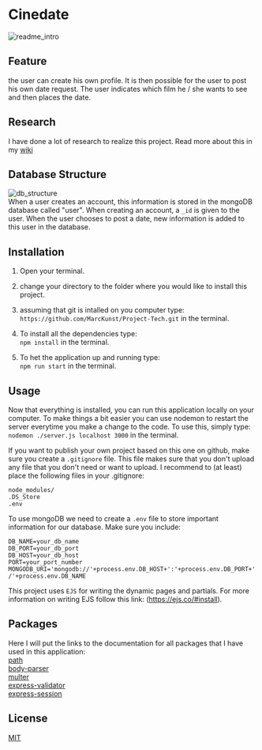 # Cinedate
![readme_intro](https://user-images.githubusercontent.com/45428822/60176814-aca9f500-9817-11e9-822b-1dd5c4ca55f8.png)

## Feature
the user can create his own profile. It is then possible for the user to post his own date request. The user indicates which film he / she wants to see and then places the date.

## Research
I have done a lot of research to realize this project. Read more about this in my [wiki](https://github.com/MarcKunst/Project-Tech/wiki)

## Database Structure
![db_structure](https://user-images.githubusercontent.com/45428822/60177207-93557880-9818-11e9-8153-27bda83302e3.png)
<br>
When a user creates an account, this information is stored in the mongoDB database called "user". When creating an account, a `_id` is given to the user. When the user chooses to post a date, new information is added to this user in the database.

## Installation
1. Open your terminal.

2. change your directory to the folder where you would like to install this project.

3. assuming that git is intalled on you computer type: <br>
`https://github.com/MarcKunst/Project-Tech.git` in the terminal.

4. To install all the dependencies type: <br>
`npm install` in the terminal.

5. To het the application up and running type: <br>
`npm run start` in the terminal.

## Usage
Now that everything is installed, you can run this application locally on your computer. To make things a bit easier you can use nodemon to restart the server everytime you make a change to the code. To use this, simply type: <br>
`nodemon ./server.js localhost 3000` in the terminal.

If you want to publish your own project based on this one on github, make sure you create a `.gitignore` file. This file makes sure that you don't upload any file that you don't need or want to upload. I recommend to (at least) place the following files in your .gitignore:

`node_modules/` <br>
`.DS_Store` <br>
`.env`

To use mongoDB we need to create a `.env` file to store important information for our database. Make sure you include:

`DB_NAME=your_db_name` <br>
`DB_PORT=your_db_port` <br>
`DB_HOST=your_db_host` <br>
`PORT=your_port_number` <br>
`MONGODB_URI='mongodb://'+process.env.DB_HOST+':'+process.env.DB_PORT+'/'+process.env.DB_NAME`

This project uses `EJS` for writing the dynamic pages and partials. For more information on writing EJS follow this link: (https://ejs.co/#install).

## Packages
Here I will put the links to the documentation for all packages that I have used in this application: <br>
[path](https://www.npmjs.com/package/path) <br>
[body-parser](https://www.npmjs.com/package/body-parser) <br>
[multer](https://www.npmjs.com/package/multer) <br>
[express-validator](https://www.npmjs.com/package/express-validator) <br>
[express-session](https://www.npmjs.com/package/express-session)

## License
[MIT](https://github.com/MarcKunst/Project-Tech/blob/master/LICENSE)
